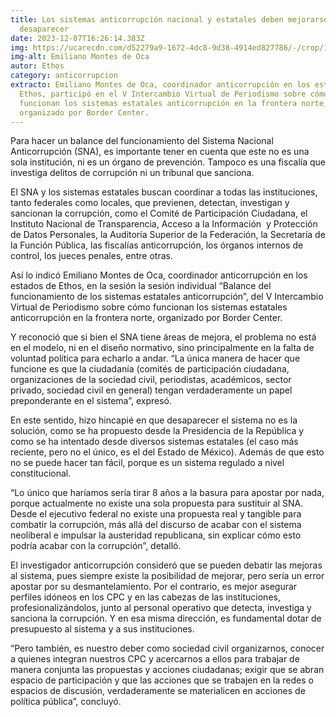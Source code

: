 ```yaml
---
title: Los sistemas anticorrupción nacional y estatales deben mejorarse, no
  desaparecer
date: 2023-12-07T16:26:14.383Z
img: https://ucarecdn.com/d52279a9-1672-4dc8-9d38-4914ed827786/-/crop/1576x671/13,197/-/preview/
img-alt: Emiliano Montes de Oca
autor: Ethos
category: anticorrupcion
extracto: Emiliano Montes de Oca, coordinador anticorrupción en los estados de
  Ethos, participó en el V Intercambio Virtual de Periodismo sobre cómo
  funcionan los sistemas estatales anticorrupción en la frontera norte,
  organizado por Border Center.
---
```

Para hacer un balance del funcionamiento del Sistema Nacional Anticorrupción (SNA), es importante tener en cuenta que este no es una sola institución, ni es un órgano de prevención. Tampoco es una fiscalía que investiga delitos de corrupción ni un tribunal que sanciona. 

El SNA y los sistemas estatales buscan coordinar a todas las instituciones, tanto federales como locales, que previenen, detectan, investigan y sancionan la corrupción, como el Comité de Participación Ciudadana, el Instituto Nacional de Transparencia, Acceso a la Información  y Protección de Datos Personales, la Auditoría Superior de la Federación, la Secretaría de la Función Pública, las fiscalías anticorrupción, los órganos internos de control, los jueces penales, entre otras.

Así lo indicó Emiliano Montes de Oca, coordinador anticorrupción en los estados de Ethos, en la sesión la sesión individual “Balance del funcionamiento de los sistemas estatales anticorrupción”, del V Intercambio Virtual de Periodismo sobre cómo funcionan los sistemas estatales anticorrupción en la frontera norte, organizado por Border Center.

Y reconoció que si bien el SNA tiene áreas de mejora, el problema no está en el modelo, ni en el diseño normativo, sino principalmente en la falta de voluntad política para echarlo a andar. “La única manera de hacer que funcione es que la ciudadanía (comités de participación ciudadana, organizaciones de la sociedad civil, periodistas, académicos, sector privado, sociedad civil en general) tengan verdaderamente un papel preponderante en el sistema”, expresó.

En este sentido, hizo hincapié en que desaparecer el sistema no es la solución, como se ha propuesto desde la Presidencia de la República y como se ha intentado desde diversos sistemas estatales (el caso más reciente, pero no el único, es el del Estado de México). Además de que esto no se puede hacer tan fácil, porque es un sistema regulado a nivel constitucional.

“Lo único que haríamos sería tirar 8 años a la basura para apostar por nada, porque actualmente no existe una sola propuesta para sustituir al SNA. Desde el ejecutivo federal no existe una propuesta real y tangible para combatir la corrupción, más allá del discurso de acabar con el sistema neoliberal e impulsar la austeridad republicana, sin explicar cómo esto podría acabar con la corrupción”, detalló.

El investigador anticorrupción consideró que se pueden debatir las mejoras al sistema, pues siempre existe la posibilidad de mejorar, pero sería un error apostar por su desmantelamiento. Por el contrario, es mejor asegurar perfiles idóneos en los CPC y en las cabezas de las instituciones, profesionalizándolos, junto al personal operativo que detecta, investiga y sanciona la corrupción. Y en esa misma dirección, es fundamental dotar de presupuesto al sistema y a sus instituciones. 

“Pero también, es nuestro deber como sociedad civil organizarnos, conocer a quienes integran nuestros CPC y acercarnos a ellos para trabajar de manera conjunta las propuestas y acciones ciudadanas; exigir que se abran espacio de participación y que las acciones que se trabajen en la redes o espacios de discusión, verdaderamente se materialicen en acciones de política pública”, concluyó.